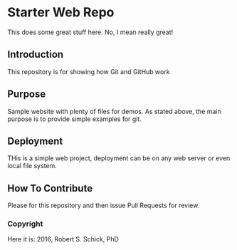 # Starter Web Repo

This does some great stuff here. No, I mean really great!

## Introduction

This repository is for showing how Git and GitHub work

## Purpose

Sample website with plenty of files for demos. As stated above, the main purpose is to provide simple examples for git.

## Deployment

THis is a simple web project, deployment can be on any web server or even local file system.

## How To Contribute

Please for this repository and then issue Pull Requests for review.

### Copyright
Here it is:
2016, Robert S. Schick, PhD
